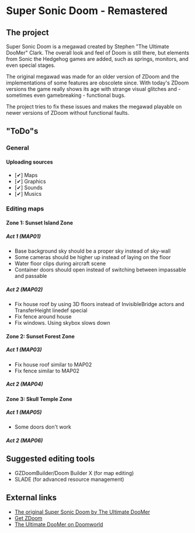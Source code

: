 # Super Sonic Doom - Remastered

## The project

Super Sonic Doom is a megawad created by Stephen "The Ultimate DooMer" Clark. The overall look and feel of Doom is still there, but elements from Sonic the Hedgehog games are added, such as springs, monitors, and even special stages.

The original megawad was made for an older version of ZDoom and the implementations of some features are obscolete since. With today's ZDoom versions the game really shows its age with strange visual glitches and - sometimes even gamebreaking - functional bugs.

The project tries to fix these issues and makes the megawad playable on newer versions of ZDoom without functional faults.

## "ToDo"s

### General

#### Uploading sources

* [✔] Maps
* [✔] Graphics
* [✔] Sounds
* [✔] Musics

### Editing maps

#### Zone 1: Sunset Island Zone

##### Act 1 (MAP01)

* Base background sky should be a proper sky instead of sky-wall
* Some cameras should be higher up instead of laying on the floor
* Water floor clips during aircraft scene
* Container doors should open instead of switching between impassable and passable

##### Act 2 (MAP02)

* Fix house roof by using 3D floors instead of InvisibleBridge actors and TransferHeight linedef special
* Fix fence around house
* Fix windows. Using skybox slows down

#### Zone 2: Sunset Forest Zone

##### Act 1 (MAP03)

* Fix house roof similar to MAP02
* Fix fence similar to MAP02

##### Act 2 (MAP04)

#### Zone 3: Skull Temple Zone

##### Act 1 (MAP05)

* Some doors don't work

##### Act 2 (MAP06)

## Suggested editing tools

* GZDoomBuilder/Doom Builder X (for map editing)
* SLADE (for advanced resource management)

## External links
* [The original Super Sonic Doom by The Ultimate DooMer](https://www.doomworld.com/idgames/levels/doom2/Ports/megawads/sonic)
* [Get ZDoom](https://www.zdoom.org/index)
* [The Ultimate DooMer on Doomworld](https://www.doomworld.com/profile/739-the-ultimate-doomer/)
